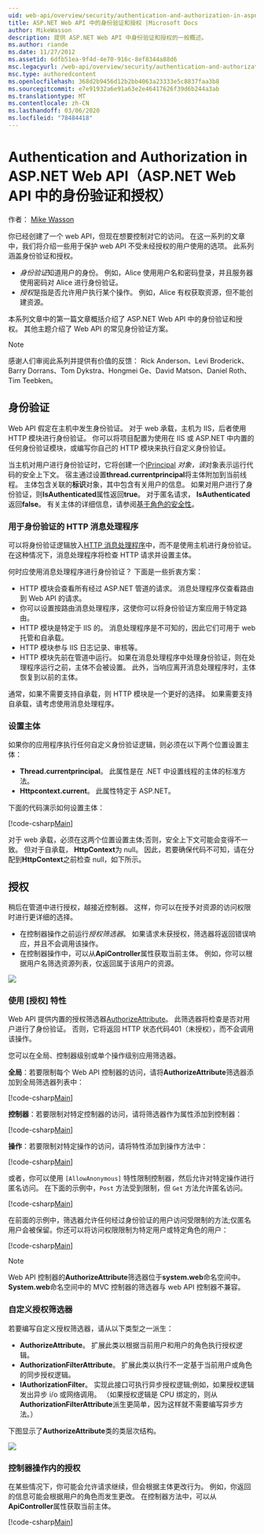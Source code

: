 ```yaml
---
uid: web-api/overview/security/authentication-and-authorization-in-aspnet-web-api
title: ASP.NET Web API 中的身份验证和授权 |Microsoft Docs
author: MikeWasson
description: 提供 ASP.NET Web API 中身份验证和授权的一般概述。
ms.author: riande
ms.date: 11/27/2012
ms.assetid: 6dfb51ea-9f4d-4e70-916c-8ef8344a88d6
msc.legacyurl: /web-api/overview/security/authentication-and-authorization-in-aspnet-web-api
msc.type: authoredcontent
ms.openlocfilehash: 368d2b9456d12b2bb4063a23333e5c8837faa3b8
ms.sourcegitcommit: e7e91932a6e91a63e2e46417626f39d6b244a3ab
ms.translationtype: MT
ms.contentlocale: zh-CN
ms.lasthandoff: 03/06/2020
ms.locfileid: "78484418"
---
```

# <a name="authentication-and-authorization-in-aspnet-web-api"></a>Authentication and Authorization in ASP.NET Web API（ASP.NET Web API 中的身份验证和授权）

作者： [Mike Wasson](https://github.com/MikeWasson)

你已经创建了一个 web API，但现在想要控制对它的访问。 在这一系列的文章中，我们将介绍一些用于保护 web API 不受未经授权的用户使用的选项。 此系列涵盖身份验证和授权。

- *身份验证*知道用户的身份。 例如，Alice 使用用户名和密码登录，并且服务器使用密码对 Alice 进行身份验证。
- *授权*是指是否允许用户执行某个操作。 例如，Alice 有权获取资源，但不能创建资源。

本系列文章中的第一篇文章概括介绍了 ASP.NET Web API 中的身份验证和授权。 其他主题介绍了 Web API 的常见身份验证方案。

> [!NOTE]
> 感谢人们审阅此系列并提供有价值的反馈： Rick Anderson、Levi Broderick、Barry Dorrans、Tom Dykstra、Hongmei Ge、David Matson、Daniel Roth、Tim Teebken。

## <a name="authentication"></a>身份验证

Web API 假定在主机中发生身份验证。 对于 web 承载，主机为 IIS，后者使用 HTTP 模块进行身份验证。 你可以将项目配置为使用在 IIS 或 ASP.NET 中内置的任何身份验证模块，或编写你自己的 HTTP 模块来执行自定义身份验证。

当主机对用户进行身份验证时，它将创建一个[IPrincipal](https://msdn.microsoft.com/library/System.Security.Principal.IPrincipal.aspx) *对象，该*对象表示运行代码的安全上下文。 宿主通过设置**thread.currentprincipal**将主体附加到当前线程。 主体包含关联的**标识**对象，其中包含有关用户的信息。 如果对用户进行了身份验证，则**IsAuthenticated**属性返回**true**。 对于匿名请求， **IsAuthenticated**返回**false**。 有关主体的详细信息，请参阅[基于角色的安全性](https://msdn.microsoft.com/library/shz8h065.aspx)。

### <a name="http-message-handlers-for-authentication"></a>用于身份验证的 HTTP 消息处理程序

可以将身份验证逻辑放入[HTTP 消息处理程序](../advanced/http-message-handlers.md)中，而不是使用主机进行身份验证。 在这种情况下，消息处理程序将检查 HTTP 请求并设置主体。

何时应使用消息处理程序进行身份验证？ 下面是一些折衷方案：

- HTTP 模块会查看所有经过 ASP.NET 管道的请求。 消息处理程序仅查看路由到 Web API 的请求。
- 你可以设置按路由消息处理程序，这使你可以将身份验证方案应用于特定路由。
- HTTP 模块是特定于 IIS 的。 消息处理程序是不可知的，因此它们可用于 web 托管和自承载。
- HTTP 模块参与 IIS 日志记录、审核等。
- HTTP 模块先前在管道中运行。 如果在消息处理程序中处理身份验证，则在处理程序运行之前，主体不会被设置。 此外，当响应离开消息处理程序时，主体恢复到以前的主体。

通常，如果不需要支持自承载，则 HTTP 模块是一个更好的选择。 如果需要支持自承载，请考虑使用消息处理程序。

### <a name="setting-the-principal"></a>设置主体

如果你的应用程序执行任何自定义身份验证逻辑，则必须在以下两个位置设置主体：

- **Thread.currentprincipal**。 此属性是在 .NET 中设置线程的主体的标准方法。
- **Httpcontext.current**。 此属性特定于 ASP.NET。

下面的代码演示如何设置主体：

[!code-csharp[Main](authentication-and-authorization-in-aspnet-web-api/samples/sample1.cs)]

对于 web 承载，必须在这两个位置设置主体;否则，安全上下文可能会变得不一致。 但对于自承载， **HttpContext**为 null。 因此，若要确保代码不可知，请在分配到**HttpContext**之前检查 null，如下所示。

## <a name="authorization"></a>授权

稍后在管道中进行授权，越接近控制器。 这样，你可以在授予对资源的访问权限时进行更详细的选择。

- 在控制器操作之前运行*授权筛选器*。 如果请求未获授权，筛选器将返回错误响应，并且不会调用该操作。
- 在控制器操作中，可以从**ApiController**属性获取当前主体。 例如，你可以根据用户名筛选资源列表，仅返回属于该用户的资源。

![](authentication-and-authorization-in-aspnet-web-api/_static/image1.png)

<a id="auth3"></a>
### <a name="using-the-authorize-attribute"></a>使用 [授权] 特性

Web API 提供内置的授权筛选器[AuthorizeAttribute](https://msdn.microsoft.com/library/system.web.http.authorizeattribute.aspx)。 此筛选器将检查是否对用户进行了身份验证。 否则，它将返回 HTTP 状态代码401（未授权），而不会调用该操作。

您可以在全局、控制器级别或单个操作级别应用筛选器。

**全局**：若要限制每个 Web API 控制器的访问，请将**AuthorizeAttribute**筛选器添加到全局筛选器列表中：

[!code-csharp[Main](authentication-and-authorization-in-aspnet-web-api/samples/sample2.cs)]

**控制器**：若要限制对特定控制器的访问，请将筛选器作为属性添加到控制器：

[!code-csharp[Main](authentication-and-authorization-in-aspnet-web-api/samples/sample3.cs)]

**操作**：若要限制对特定操作的访问，请将特性添加到操作方法中：

[!code-csharp[Main](authentication-and-authorization-in-aspnet-web-api/samples/sample4.cs)]

或者，你可以使用 `[AllowAnonymous]` 特性限制控制器，然后允许对特定操作进行匿名访问。 在下面的示例中，`Post` 方法受到限制，但 `Get` 方法允许匿名访问。

[!code-csharp[Main](authentication-and-authorization-in-aspnet-web-api/samples/sample5.cs)]

在前面的示例中，筛选器允许任何经过身份验证的用户访问受限制的方法;仅匿名用户会被保留。你还可以将访问权限限制为特定用户或特定角色的用户：

[!code-csharp[Main](authentication-and-authorization-in-aspnet-web-api/samples/sample6.cs)]

> [!NOTE]
> Web API 控制器的**AuthorizeAttribute**筛选器位于**system.web**命名空间中。 **System.web**命名空间中的 MVC 控制器的筛选器与 web API 控制器不兼容。

### <a name="custom-authorization-filters"></a>自定义授权筛选器

若要编写自定义授权筛选器，请从以下类型之一派生：

- **AuthorizeAttribute**。 扩展此类以根据当前用户和用户的角色执行授权逻辑。
- **AuthorizationFilterAttribute**。 扩展此类以执行不一定基于当前用户或角色的同步授权逻辑。
- **IAuthorizationFilter**。 实现此接口可执行异步授权逻辑;例如，如果授权逻辑发出异步 i/o 或网络调用。 （如果授权逻辑是 CPU 绑定的，则从**AuthorizationFilterAttribute**派生更简单，因为这样就不需要编写异步方法。）

下图显示了**AuthorizeAttribute**类的类层次结构。

![](authentication-and-authorization-in-aspnet-web-api/_static/image2.png)

### <a name="authorization-inside-a-controller-action"></a>控制器操作内的授权

在某些情况下，你可能会允许请求继续，但会根据主体更改行为。 例如，你返回的信息可能会根据用户的角色而发生更改。 在控制器方法中，可以从**ApiController**属性获取当前主体。

[!code-csharp[Main](authentication-and-authorization-in-aspnet-web-api/samples/sample7.cs)]
